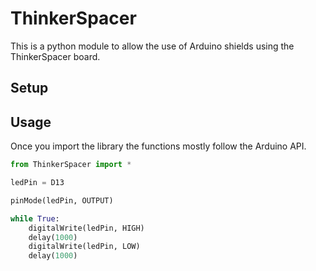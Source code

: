 # ThinkerSpacer
This is a python module to allow the use of Arduino shields using the ThinkerSpacer board.

## Setup

## Usage

Once you import the library the functions mostly follow the Arduino API.

```python
from ThinkerSpacer import *

ledPin = D13

pinMode(ledPin, OUTPUT)

while True:
    digitalWrite(ledPin, HIGH)
    delay(1000)
    digitalWrite(ledPin, LOW)
    delay(1000)
```

